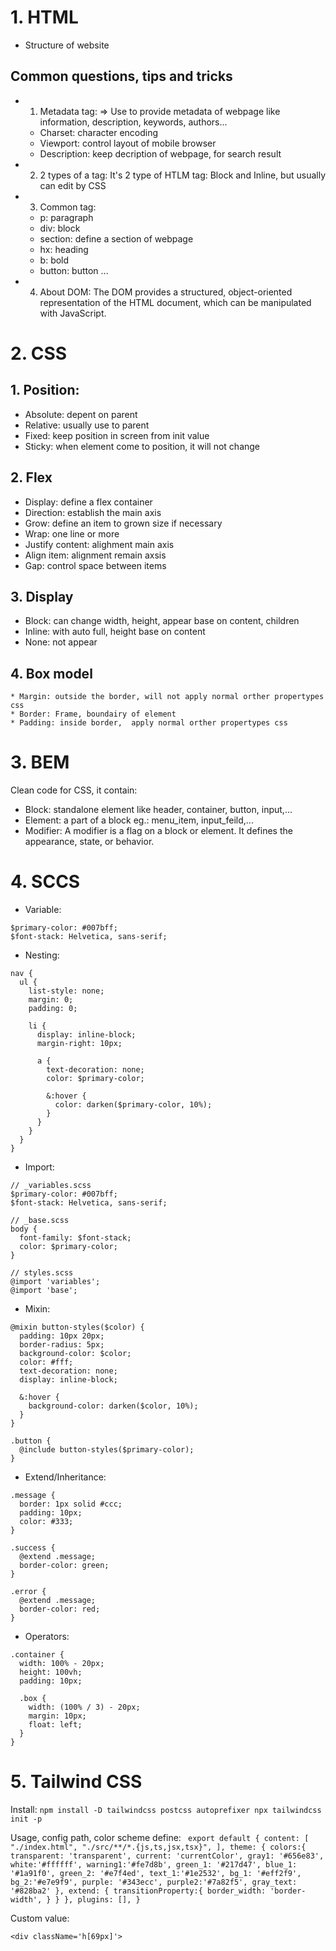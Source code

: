 # 1. HTML
- Structure of website
## Common questions, tips and tricks
- 1. Metadata tag: 
=> Use to provide metadata of webpage like information, description, keywords, authors...
    + Charset: character encoding
    + Viewport: control layout of mobile browser
    + Description: keep decription of webpage, for search result

- 2. 2 types of a tag:
    It's 2 type of HTLM tag: Block and Inline, but usually can edit by CSS
- 3. Common tag:
    + p: paragraph
    + div: block
    + section: define a section of webpage
    + hx: heading
    + b: bold
    + button: button
    ...
- 4. About DOM:
     The DOM provides a structured, object-oriented representation of the HTML document, which can be manipulated with JavaScript.


# 2. CSS
## 1. Position:
* Absolute: depent on parent
* Relative: usually use to parent
* Fixed: keep position in screen from init value
* Sticky: when element come to position, it will not change


## 2. Flex
* Display: define a flex container
* Direction: establish the main axis
* Grow: define an item to grown size if necessary
* Wrap: one line or more
* Justify content: alighment main axis
* Align item: alignment remain axsis
* Gap: control space between items

## 3. Display
* Block: can change width, height, appear base on content, children
* Inline: with auto full, height base on content
* None: not appear

## 4. Box model
    * Margin: outside the border, will not apply normal orther propertypes css
    * Border: Frame, boundairy of element
    * Padding: inside border,  apply normal orther propertypes css


# 3. BEM

Clean code for CSS, it contain:
 + Block: standalone element like header, container, button, input,...
 + Element: a part of a block eg.: menu_item, input_feild,...
 + Modifier: A modifier is a flag on a block or element. It defines the appearance, state, or behavior.

 # 4. SCCS

 + Variable: 
 ```
$primary-color: #007bff;
$font-stack: Helvetica, sans-serif;
```

+ Nesting:
```
nav {
  ul {
    list-style: none;
    margin: 0;
    padding: 0;
    
    li {
      display: inline-block;
      margin-right: 10px;
      
      a {
        text-decoration: none;
        color: $primary-color;
        
        &:hover {
          color: darken($primary-color, 10%);
        }
      }
    }
  }
}

```

+ Import:
```
// _variables.scss
$primary-color: #007bff;
$font-stack: Helvetica, sans-serif;

// _base.scss
body {
  font-family: $font-stack;
  color: $primary-color;
}

// styles.scss
@import 'variables';
@import 'base';

```

+ Mixin:
```
@mixin button-styles($color) {
  padding: 10px 20px;
  border-radius: 5px;
  background-color: $color;
  color: #fff;
  text-decoration: none;
  display: inline-block;
  
  &:hover {
    background-color: darken($color, 10%);
  }
}

.button {
  @include button-styles($primary-color);
}

```

+ Extend/Inheritance:
```
.message {
  border: 1px solid #ccc;
  padding: 10px;
  color: #333;
}

.success {
  @extend .message;
  border-color: green;
}

.error {
  @extend .message;
  border-color: red;
}

```

+ Operators:
```
.container {
  width: 100% - 20px;
  height: 100vh;
  padding: 10px;

  .box {
    width: (100% / 3) - 20px;
    margin: 10px;
    float: left;
  }
}

```

# 5. Tailwind CSS
Install:
    ```
    npm install -D tailwindcss postcss autoprefixer
    npx tailwindcss init -p
    ```

Usage, config path, color scheme define:
    ``` 
    export default {
    content: [
    "./index.html",
    "./src/**/*.{js,ts,jsx,tsx}",
    ],
    theme: {
        colors:{
        transparent: 'transparent',
        current: 'currentColor',
        gray1: '#656e83',
        white:'#ffffff',
        warning1:'#fe7d8b',
        green_1: '#217d47',
        blue_1: '#1a91f0',
        green_2: '#e7f4ed',
        text_1:'#1e2532',
        bg_1: '#eff2f9',
        bg_2:'#e7e9f9',
        purple: '#343ecc',
        purple2:'#7a82f5',
        gray_text: '#828ba2'
        },
        extend: {
        transitionProperty:{
            border_width: 'border-width',
        }
        }
    },
    plugins: [],
    }
    ```

Custom value:

```
<div className='h[69px]'>
```




